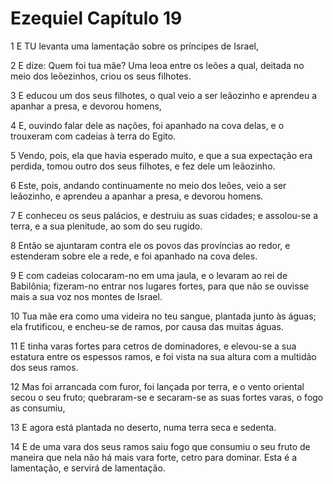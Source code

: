 # Ezequiel Capítulo 19

1	E TU levanta uma lamentação sobre os príncipes de Israel,

2	E dize: Quem foi tua mãe? Uma leoa entre os leões a qual, deitada no meio dos leõezinhos, criou os seus filhotes.

3	E educou um dos seus filhotes, o qual veio a ser leãozinho e aprendeu a apanhar a presa, e devorou homens,

4	E, ouvindo falar dele as nações, foi apanhado na cova delas, e o trouxeram com cadeias à terra do Egito.

5	Vendo, pois, ela que havia esperado muito, e que a sua expectação era perdida, tomou outro dos seus filhotes, e fez dele um leãozinho.

6	Este, pois, andando continuamente no meio dos leões, veio a ser leãozinho, e aprendeu a apanhar a presa, e devorou homens.

7	E conheceu os seus palácios, e destruiu as suas cidades; e assolou-se a terra, e a sua plenitude, ao som do seu rugido.

8	Então se ajuntaram contra ele os povos das províncias ao redor, e estenderam sobre ele a rede, e foi apanhado na cova deles.

9	E com cadeias colocaram-no em uma jaula, e o levaram ao rei de Babilônia; fizeram-no entrar nos lugares fortes, para que não se ouvisse mais a sua voz nos montes de Israel.

10	Tua mãe era como uma videira no teu sangue, plantada junto às águas; ela frutificou, e encheu-se de ramos, por causa das muitas águas.

11	E tinha varas fortes para cetros de dominadores, e elevou-se a sua estatura entre os espessos ramos, e foi vista na sua altura com a multidão dos seus ramos.

12	Mas foi arrancada com furor, foi lançada por terra, e o vento oriental secou o seu fruto; quebraram-se e secaram-se as suas fortes varas, o fogo as consumiu,

13	E agora está plantada no deserto, numa terra seca e sedenta.

14	E de uma vara dos seus ramos saiu fogo que consumiu o seu fruto de maneira que nela não há mais vara forte, cetro para dominar. Esta é a lamentação, e servirá de lamentação.

